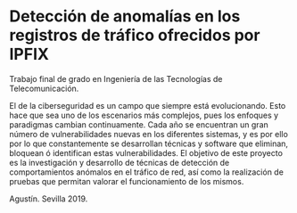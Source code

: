 # Detección de anomalías en los registros de tráfico ofrecidos por IPFIX

Trabajo final de grado en Ingeniería de las Tecnologías de Telecomunicación.
 
El de la ciberseguridad  es un campo que siempre está evolucionando. Esto  hace que sea uno de los escenarios más complejos,  pues los enfoques y paradigmas cambian continuamente.
Cada año se encuentran  un gran  número de vulnerabilidades nuevas en los diferentes sistemas, y es por ello por lo que constantemente  se desarrollan técnicas y software que eliminan, bloquean ó identifican estas vulnerabilidades.
El objetivo de este proyecto es la investigación y desarrollo de técnicas de detección de comportamientos anómalos en el tráfico de red, así como  la realización de pruebas que permitan valorar el funcionamiento de los mismos.

Agustín. 
Sevilla 2019.
